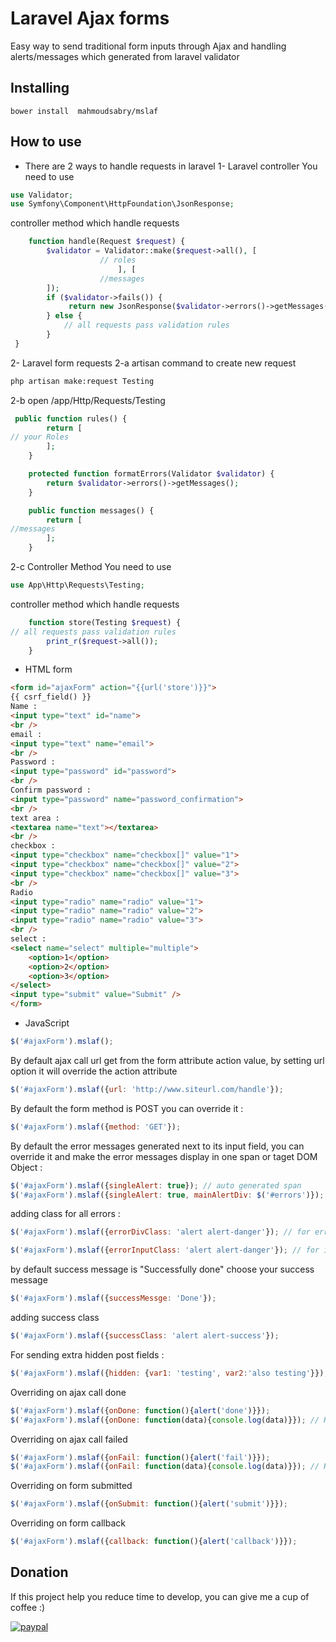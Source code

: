# Laravel Ajax forms
Easy way to send traditional form inputs through Ajax and handling  alerts/messages which generated from laravel validator
## Installing
```
bower install  mahmoudsabry/mslaf
```

## How to use
* There are 2 ways to handle requests in laravel 
1- Laravel controller
You need to use
```php
use Validator;
use Symfony\Component\HttpFoundation\JsonResponse;
```
controller method which handle requests 
```php
    function handle(Request $request) {
        $validator = Validator::make($request->all(), [
                    // roles
                        ], [
                    //messages
        ]);
        if ($validator->fails()) {
             return new JsonResponse($validator->errors()->getMessages(), 422);
        } else {
            // all requests pass validation rules
        }
 }
```
2- Laravel form requests
2-a artisan command to create new request
```bash
php artisan make:request Testing
```
2-b open /app/Http/Requests/Testing
```php
 public function rules() {
        return [
// your Roles
        ];
    }

    protected function formatErrors(Validator $validator) {
        return $validator->errors()->getMessages();
    }

    public function messages() {
        return [
//messages
        ];
    }
```
2-c Controller Method
You need to use 
```php
use App\Http\Requests\Testing;
```
controller method which handle requests 
```php
    function store(Testing $request) {
// all requests pass validation rules
        print_r($request->all());
    }
```
* HTML form
``` html
<form id="ajaxForm" action="{{url('store')}}">
{{ csrf_field() }}
Name : 
<input type="text" id="name">
<br />
email : 
<input type="text" name="email">
<br />
Password : 
<input type="password" id="password">
<br />
Confirm password : 
<input type="password" name="password_confirmation">
<br />
text area : 
<textarea name="text"></textarea>
<br />
checkbox : 
<input type="checkbox" name="checkbox[]" value="1">
<input type="checkbox" name="checkbox[]" value="2">
<input type="checkbox" name="checkbox[]" value="3">
<br />
Radio
<input type="radio" name="radio" value="1">
<input type="radio" name="radio" value="2">
<input type="radio" name="radio" value="3">
<br />
select : 
<select name="select" multiple="multiple">
    <option>1</option>
    <option>2</option>
    <option>3</option>
</select>
<input type="submit" value="Submit" />
</form>
```
* JavaScript
```javascript
$('#ajaxForm').mslaf();
```
By default ajax call url get from the form attribute action value, by setting url option it will override the action attribute

```javascript
$('#ajaxForm').mslaf({url: 'http://www.siteurl.com/handle'});

```
By default the form method is POST you can override it :
```javascript
$('#ajaxForm').mslaf({method: 'GET'});

```
By default the error messages generated next to its input field, you can override it and make the error messages display in one span or taget DOM Object :
```javascript
$('#ajaxForm').mslaf({singleAlert: true}); // auto generated span
$('#ajaxForm').mslaf({singleAlert: true, mainAlertDiv: $('#errors')}); // all errors will displayed in a DOM Object its id = errors
```
adding class for all errors :
```javascript
$('#ajaxForm').mslaf({errorDivClass: 'alert alert-danger'}); // for error message
```
```javascript
$('#ajaxForm').mslaf({errorInputClass: 'alert alert-danger'}); // for input fields
```
by default success message is "Successfully done" choose your success message
```javascript
$('#ajaxForm').mslaf({successMessge: 'Done'});
```
adding success class
```javascript
$('#ajaxForm').mslaf({successClass: 'alert alert-success'});
```
For sending extra hidden post fields :
```javascript
$('#ajaxForm').mslaf({hidden: {var1: 'testing', var2:'also testing'}}); 
```
Overriding on ajax call done
```javascript
$('#ajaxForm').mslaf({onDone: function(){alert('done')}}); 
$('#ajaxForm').mslaf({onDone: function(data){console.log(data)}}); // Handle laravel response 
```
Overriding on ajax call failed
```javascript
$('#ajaxForm').mslaf({onFail: function(){alert('fail')}}); 
$('#ajaxForm').mslaf({onFail: function(data){console.log(data)}}); // Handle laravel response for all errors
```
Overriding on form submitted
```javascript
$('#ajaxForm').mslaf({onSubmit: function(){alert('submit')}}); 
```
Overriding on form callback
```javascript
$('#ajaxForm').mslaf({callback: function(){alert('callback')}}); 
```

## Donation
If this project help you reduce time to develop, you can give me a cup of coffee :) 

[![paypal](https://www.paypalobjects.com/en_US/i/btn/btn_donateCC_LG.gif)](https://www.paypal.com/cgi-bin/webscr?cmd=_s-xclick&hosted_button_id=UJ2FKVC9GPKQW)

 
